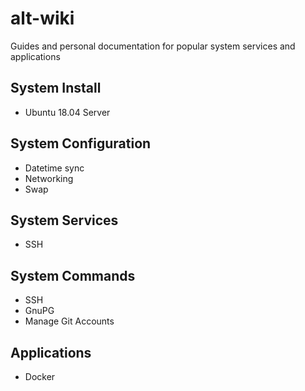 # alt-wiki

Guides and personal documentation for popular system services and applications

## System Install

- Ubuntu 18.04 Server

## System Configuration

- Datetime sync
- Networking
- Swap

## System Services

- SSH

## System Commands

- SSH
- GnuPG
- Manage Git Accounts

## Applications

- Docker
